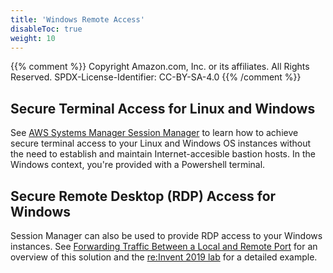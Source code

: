```yaml
---
title: 'Windows Remote Access'
disableToc: true
weight: 10
---
```


{{% comment %}}
Copyright Amazon.com, Inc. or its affiliates. All Rights Reserved.
SPDX-License-Identifier: CC-BY-SA-4.0
{{% /comment %}}

## Secure Terminal Access for Linux and Windows

See [AWS Systems Manager Session Manager](https://docs.aws.amazon.com/systems-manager/latest/userguide/session-manager.html) to learn how to achieve secure terminal access to your Linux and Windows OS instances without the need to establish and maintain Internet-accesible bastion hosts.  In the Windows context, you're provided with a Powershell terminal.

## Secure Remote Desktop (RDP) Access for Windows

Session Manager can also be used to provide RDP access to your Windows instances. See [Forwarding Traffic Between a Local and Remote Port](https://aws.amazon.com/about-aws/whats-new/2019/08/now-forward-traffic-between-a-local-and-remote-port-using-session-manager/) for an overview of this solution and the [re:Invent 2019 lab](https://reinvent2019.aws-management.tools/mgt406/en/optional/step7.html) for a detailed example.